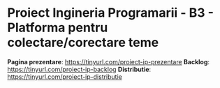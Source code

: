 # Proiect Ingineria Programarii - B3 - Platforma pentru colectare/corectare teme

**Pagina prezentare**: https://tinyurl.com/proiect-ip-prezentare
**Backlog**: https://tinyurl.com/proiect-ip-backlog
**Distributie**: https://tinyurl.com/proiect-ip-distributie